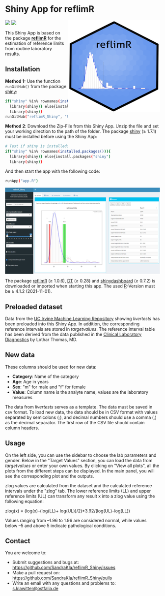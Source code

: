 # Shiny App for reflimR

<img src="www/reflimR.png" width="300px" height="300px" align="right"/>

![](https://img.shields.io/github/license/SandraKla/reflimR_Shiny.svg)
![](https://img.shields.io/github/last-commit/SandraKla/reflimR_Shiny.svg)

This Shiny App is based on the package [**reflimR**](https://cran.r-project.org/web/packages/reflimR/index.html) for the estimation of reference limits from routine laboratory results.

## Installation 

**Method 1:**
Use the function ```runGitHub()``` from the package [shiny](https://cran.r-project.org/web/packages/shiny/index.html):

```bash
if("shiny" %in% rownames(installed.packages())){
  library(shiny)} else{install.packages("shiny")
  library(shiny)}
runGitHub("reflimR_Shiny", "SandraKla")
```

**Method 2**:
Download the Zip-File from this Shiny App. Unzip the file and set your working direction to the path of the folder. 
The package [shiny](https://cran.r-project.org/web/packages/shiny/index.html) (≥ 1.7.1) must be installed before using the Shiny App:

```bash
# Test if shiny is installed:
if("shiny" %in% rownames(installed.packages())){
  library(shiny)} else{install.packages("shiny")
  library(shiny)}
```
And then start the app with the following code:
```bash
runApp("app.R")
```

<img src="www/shiny.png" align="center"/>

The package [reflimR](https://cran.r-project.org/web/packages/reflimR/index.html) (≥ 1.0.6), [DT](https://cran.r-project.org/web/packages/DT/index.html) (≥ 0.28) and [shinydashboard](https://cran.r-project.org/web/packages/shinydashboard/index.html) (≥ 0.7.2) is downloaded or imported when starting this app. The used [R](https://www.r-project.org)-Version must be ≥ 4.1.2 (2021-11-01).

## Preloaded dataset
Data from the [UC Irvine Machine Learning Repository](https://archive.ics.uci.edu/ml/datasets/HCV+data) showing *livertests* has been preloaded into this Shiny App. In addition, the corresponding reference intervals are stored in *targetvalues*. The reference interval table has been derived from the data published in the [Clinical Laboratory Diagnostics](https://www.clinical-laboratory-diagnostics.com) by Lothar Thomas, MD. 

## New data
These columns should be used for new data:

* **Category**: Name of the category
* **Age**: Age in years
* **Sex**: "m" for male and "f" for female
* **Value**: Column name is the analyte name, values are the laboratory measures

The data from *livertests* serves as a template. The data must be saved in csv format. To load new data, the data should be in CSV format with values separated by semicolons (;), and decimal numbers should use a comma (,) as the decimal separator. The first row of the CSV file should contain column headers.

## Usage

On the left side, you can use the sidebar to choose the lab parameters and gender. Below in the "Target Values" section, you can load the data from *targetvalues* or enter your own values. By clicking on "View all plots", all the plots from the different steps can be displayed. In the main panel, you will see the corresponding plot and the outputs.

zlog values are calculated from the dataset and the calculated reference intervals under the "zlog" tab. The lower reference limits (LL) and upper reference limits (UL) can transform any result x into a zlog value using the following equation: 

zlog(x) = (log(x)–(log(LL)+ log(UL))/2)*3.92/(log(UL)–log(LL))

Values ranging from –1.96 to 1.96 are considered normal, while values below –5 and above 5 indicate pathological conditions.

## Contact

You are welcome to:
- Submit suggestions and bugs at: https://github.com/SandraKla/reflimR_Shiny/issues
- Make a pull request on: https://github.com/SandraKla/reflimR_Shiny/pulls
- Write an email with any questions and problems to: s.klawitter@ostfalia.de
